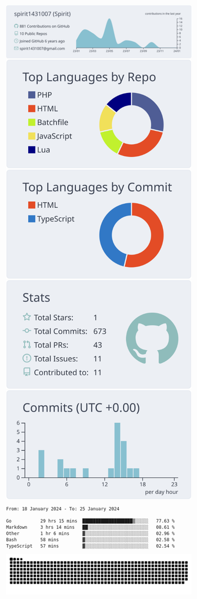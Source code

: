 [![](https://raw.githubusercontent.com/spirit1431007/spirit1431007/master/profile-summary-card-output/nord_bright/0-profile-details.svg)](https://git.io/spiritx)
[![](https://raw.githubusercontent.com/spirit1431007/spirit1431007/master/profile-summary-card-output/nord_bright/1-repos-per-language.svg)](https://git.io/spiritx) [![](https://raw.githubusercontent.com/spirit1431007/spirit1431007/master/profile-summary-card-output/nord_bright/2-most-commit-language.svg)](https://git.io/spiritx)
[![](https://raw.githubusercontent.com/spirit1431007/spirit1431007/master/profile-summary-card-output/nord_bright/3-stats.svg)](https://git.io/spiritx) [![](https://raw.githubusercontent.com/spirit1431007/spirit1431007/master/profile-summary-card-output/nord_bright/4-productive-time.svg)](https://git.io/spiritx)

<!--START_SECTION:waka-->

```txt
From: 18 January 2024 - To: 25 January 2024

Go           29 hrs 15 mins  ███████████████████▒░░░░░   77.63 %
Markdown     3 hrs 14 mins   ██░░░░░░░░░░░░░░░░░░░░░░░   08.61 %
Other        1 hr 6 mins     ▓░░░░░░░░░░░░░░░░░░░░░░░░   02.96 %
Bash         58 mins         ▓░░░░░░░░░░░░░░░░░░░░░░░░   02.58 %
TypeScript   57 mins         ▓░░░░░░░░░░░░░░░░░░░░░░░░   02.54 %
```

<!--END_SECTION:waka-->

![contribution](https://github.com/spirit1431007/spirit1431007/blob/output/github-contribution-grid-snake.svg)
